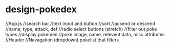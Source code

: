 # design-pokedex

//App.js
    //search bar 
        //text input and button
    //sort 
        //acsend or descend 
        //name, type, attack, def
    //radio select buttons (stretch)
        //filter out poke types
    //display pokemen
        //poke image, name, relevent data, misc attributes
//Header
    //Navagation (dropdown) pokelist that filters
